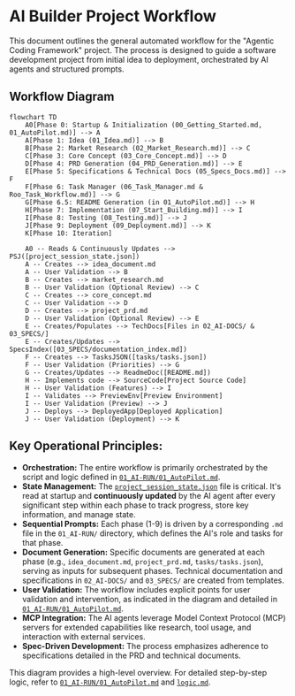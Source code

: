 # AI Builder Project Workflow

This document outlines the general automated workflow for the "Agentic Coding Framework" project. The process is designed to guide a software development project from initial idea to deployment, orchestrated by AI agents and structured prompts.

## Workflow Diagram

```mermaid
flowchart TD
    A0[Phase 0: Startup & Initialization (00_Getting_Started.md, 01_AutoPilot.md)] --> A
    A[Phase 1: Idea (01_Idea.md)] --> B
    B[Phase 2: Market Research (02_Market_Research.md)] --> C
    C[Phase 3: Core Concept (03_Core_Concept.md)] --> D
    D[Phase 4: PRD Generation (04_PRD_Generation.md)] --> E
    E[Phase 5: Specifications & Technical Docs (05_Specs_Docs.md)] --> F
    F[Phase 6: Task Manager (06_Task_Manager.md & Roo_Task_Workflow.md)] --> G
    G[Phase 6.5: README Generation (in 01_AutoPilot.md)] --> H
    H[Phase 7: Implementation (07_Start_Building.md)] --> I
    I[Phase 8: Testing (08_Testing.md)] --> J
    J[Phase 9: Deployment (09_Deployment.md)] --> K
    K[Phase 10: Iteration]

    A0 -- Reads & Continuously Updates --> PSJ([project_session_state.json])
    A -- Creates --> idea_document.md
    A -- User Validation --> B
    B -- Creates --> market_research.md
    B -- User Validation (Optional Review) --> C
    C -- Creates --> core_concept.md
    C -- User Validation --> D
    D -- Creates --> project_prd.md
    D -- User Validation (Optional Review) --> E
    E -- Creates/Populates --> TechDocs[Files in 02_AI-DOCS/ & 03_SPECS/]
    E -- Creates/Updates --> SpecsIndex([03_SPECS/documentation_index.md])
    F -- Creates --> TasksJSON([tasks/tasks.json])
    F -- User Validation (Priorities) --> G
    G -- Creates/Updates --> ReadmeDoc([README.md])
    H -- Implements code --> SourceCode[Project Source Code]
    H -- User Validation (Features) --> I
    I -- Validates --> PreviewEnv[Preview Environment]
    I -- User Validation (Preview) --> J
    J -- Deploys --> DeployedApp[Deployed Application]
    J -- User Validation (Deployment) --> K
```

## Key Operational Principles:

*   **Orchestration:** The entire workflow is primarily orchestrated by the script and logic defined in [`01_AI-RUN/01_AutoPilot.md`](01_AI-RUN/01_AutoPilot.md:1).
*   **State Management:** The [`project_session_state.json`](project_session_state.json:1) file is critical. It's read at startup and **continuously updated** by the AI agent after every significant step within each phase to track progress, store key information, and manage state.
*   **Sequential Prompts:** Each phase (1-9) is driven by a corresponding `.md` file in the `01_AI-RUN/` directory, which defines the AI's role and tasks for that phase.
*   **Document Generation:** Specific documents are generated at each phase (e.g., `idea_document.md`, `project_prd.md`, `tasks/tasks.json`), serving as inputs for subsequent phases. Technical documentation and specifications in `02_AI-DOCS/` and `03_SPECS/` are created from templates.
*   **User Validation:** The workflow includes explicit points for user validation and intervention, as indicated in the diagram and detailed in [`01_AI-RUN/01_AutoPilot.md`](01_AI-RUN/01_AutoPilot.md:1).
*   **MCP Integration:** The AI agents leverage Model Context Protocol (MCP) servers for extended capabilities like research, tool usage, and interaction with external services.
*   **Spec-Driven Development:** The process emphasizes adherence to specifications detailed in the PRD and technical documents.

This diagram provides a high-level overview. For detailed step-by-step logic, refer to [`01_AI-RUN/01_AutoPilot.md`](01_AI-RUN/01_AutoPilot.md:1) and [`logic.md`](logic.md:1).